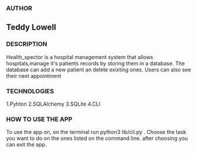 ### AUTHOR 

## Teddy Lowell

### DESCRIPTION

Health_spector is a hospital management system that allows hospitals,manage it's patients records by storing them in a database. The database can add a new patient an delete exixting ones. Users can also see their next appointment

### TECHNOLOGIES
1.Pyhton
2.SQLAlchemy
3.SQLite
4.CLI


### HOW TO USE THE APP
To use the app on, on the terminal run python3 lib/cli.py . Choose the task you want to do on the ones listed on the command line. after choosing you can exit the app.

